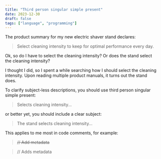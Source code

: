 ```yaml
---
title: "Third person singular simple present"
date: 2023-12-30
draft: false
tags: ["language", "programming"]
---
```

The product summary for my new electric shaver stand declares:
> Select cleaning intensity to keep for optimal performance every day.

Ok, so do I have to select the cleaning intensity? Or does the stand select the cleaning intensity?

I thought I did, so I spent a while searching how I should select the cleaning intensity. Upon reading multiple product manuals, it turns out the stand does.

To clarify subject-less descriptions, you should use third person singular simple present:
> Selects cleaning intensity...

or better yet, you should include a clear subject:
> The stand selects cleaning intensity...

This applies to me most in code comments, for example:
> ~~// Add metadata~~

> // Adds metadata
